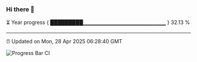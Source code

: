 ### Hi there 👋

⏳ Year progress { █████████▁▁▁▁▁▁▁▁▁▁▁▁▁▁▁▁▁▁▁▁▁ } 32.13 %

---

⏰ Updated on Mon, 28 Apr 2025 06:28:40 GMT

![Progress Bar CI](https://github.com/liununu/liununu/workflows/Progress%20Bar%20CI/badge.svg)
